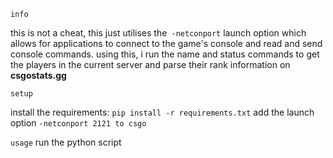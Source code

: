 `info`

this is not a cheat, this just utilises the` -netconport` launch option which allows for applications to connect to the game's console and read and send console commands.
using this, i run the name and status commands to get the players in the current server and parse their rank information on **csgostats.gg**

`setup`

install the requirements: `pip install -r requirements.txt`
add the launch option `-netconport 2121 to csgo`

`usage`
run the python script
